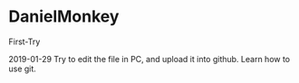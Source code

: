 # DanielMonkey
First-Try

2019-01-29
Try to edit the file in PC, and upload it into github.
Learn how to use git.

